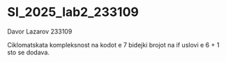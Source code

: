 # SI_2025_lab2_233109
Davor Lazarov 233109

Ciklomatskata kompleksnost na kodot e 7 bidejki brojot na if uslovi e 6 + 1 sto se dodava.

